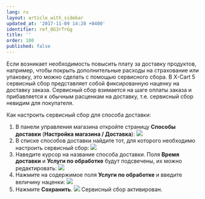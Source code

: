 ```yaml
---
lang: ru
layout: article_with_sidebar
updated_at: '2017-11-09 14:28 +0400'
identifier: ref_0G3rTrGg
title: ''
order: 100
published: false
---
```

Если возникает необходимость повысить плату за доставку продуктов, например, чтобы покрыть дополнительные расходы на страхование или упаковку, это можно сделать с помощью сервисного сбора. В X-Cart 5 сервисный сбор представляет собой фиксированную наценку на доставку заказа. Сервисный сбор взимается на шаге оплаты заказа и прибавляется к обычным расценкам на доставку, т.е. сервисный сбор невидим для покупателя.

Как настроить сервисный сбор для способа доставки:

1.  В панели управления магазина откройте страницу **Способы доставки** (**Настройка магазина / Доставка**):
    ![]({{site.baseurl}}/attachments/9306255/9437269.png)
2.  В списке способов доставки найдите тот, для которого необходимо настроить сервисный сбор:
    ![]({{site.baseurl}}/attachments/9306255/9437270.png)
3.  Наведите курсор на название способа доставки. Поля **Время доставки** и **Услуги по обработке** будут подсвечены, их можно редактировать:
    ![]({{site.baseurl}}/attachments/9306255/9437271.png)
4.  Нажмите на содержимое поля **Услуги по обработке** и введите величину наценки:
    ![]({{site.baseurl}}/attachments/9306255/9437272.png)
5.  Нажмите **Сохранить**.
    ![]({{site.baseurl}}/attachments/9306255/9437274.png)
    Сервисный сбор активирован.
